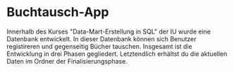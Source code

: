 # Buchtausch-App
Innerhalb des Kurses "Data-Mart-Erstellung in SQL" der IU wurde eine Datenbank entwickelt. In dieser Datenbank können sich Benutzer registireren und gegenseitig Bücher tauschen.
Insgesamt ist die Entwicklung in drei Phasen gegliedert. Letztendlich erhältst du die aktuellen Daten im Ordner der Finalisierungsphase.
